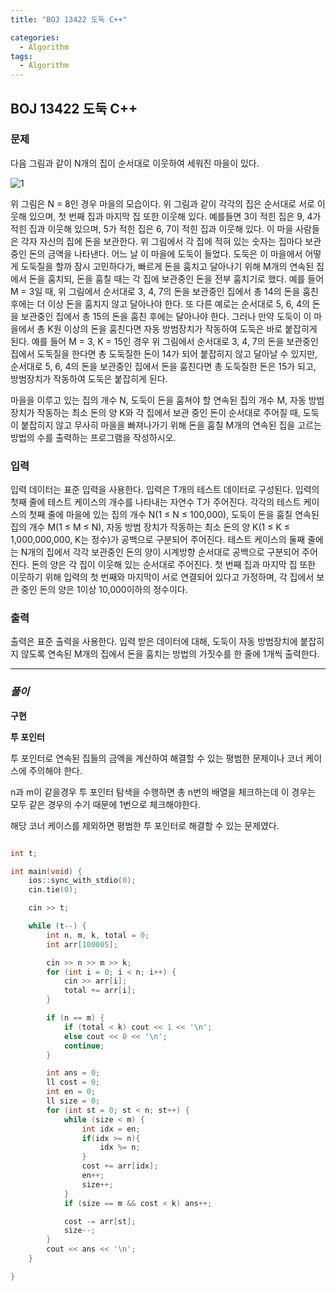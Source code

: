 ```yaml
---
title: "BOJ 13422 도둑 C++"

categories:
  - Algorithm
tags:
  - Algorithm
---
```


## BOJ 13422 도둑 C++

### 문제

다음 그림과 같이 N개의 집이 순서대로 이웃하여 세워진 마을이 있다.

![1](https://onlinejudgeimages.s3-ap-northeast-1.amazonaws.com/problem/13422/1.png)

위 그림은 N = 8인 경우 마을의 모습이다. 위 그림과 같이 각각의 집은 순서대로 서로 이웃해 있으며, 첫 번째 집과 마지막 집 또한 이웃해 있다. 예를들면 3이 적힌 집은 9, 4가 적힌 집과 이웃해 있으며, 5가 적힌 집은 6, 7이 적힌 집과 이웃해 있다. 이 마을 사람들은 각자 자신의 집에 돈을 보관한다. 위 그림에서 각 집에 적혀 있는 숫자는 집마다 보관 중인 돈의 금액을 나타낸다. 어느 날 이 마을에 도둑이 들었다. 도둑은 이 마을에서 어떻게 도둑질을 할까 잠시 고민하다가, 빠르게 돈을 훔치고 달아나기 위해 M개의 연속된 집에서 돈을 훔치되, 돈을 훔칠 때는 각 집에 보관중인 돈을 전부 훔치기로 했다. 예를 들어 M = 3일 때, 위 그림에서 순서대로 3, 4, 7의 돈을 보관중인 집에서 총 14의 돈을 훔친 후에는 더 이상 돈을 훔치지 않고 달아나야 한다. 또 다른 예로는 순서대로 5, 6, 4의 돈을 보관중인 집에서 총 15의 돈을 훔친 후에는 달아나야 한다. 그러나 만약 도둑이 이 마을에서 총 K원 이상의 돈을 훔친다면 자동 방범장치가 작동하여 도둑은 바로 붙잡히게 된다. 예를 들어 M = 3, K = 15인 경우 위 그림에서 순서대로 3, 4, 7의 돈을 보관중인 집에서 도둑질을 한다면 총 도둑질한 돈이 14가 되어 붙잡히지 않고 달아날 수 있지만, 순서대로 5, 6, 4의 돈을 보관중인 집에서 돈을 훔친다면 총 도둑질한 돈은 15가 되고, 방범장치가 작동하여 도둑은 붙잡히게 된다.

마을을 이루고 있는 집의 개수 N, 도둑이 돈을 훔쳐야 할 연속된 집의 개수 M, 자동 방범장치가 작동하는 최소 돈의 양 K와 각 집에서 보관 중인 돈이 순서대로 주어질 때, 도둑이 붙잡히지 않고 무사히 마을을 빠져나가기 위해 돈을 훔칠 M개의 연속된 집을 고르는 방법의 수를 출력하는 프로그램을 작성하시오.

### 입력

입력 데이터는 표준 입력을 사용한다. 입력은 T개의 테스트 데이터로 구성된다. 입력의 첫째 줄에 테스트 케이스의 개수를 나타내는 자연수 T가 주어진다. 각각의 테스트 케이스의 첫째 줄에 마을에 있는 집의 개수 N(1 ≤ N ≤ 100,000), 도둑이 돈을 훔칠 연속된 집의 개수 M(1 ≤ M ≤ N), 자동 방범 장치가 작동하는 최소 돈의 양 K(1 ≤ K ≤ 1,000,000,000, K는 정수)가 공백으로 구분되어 주어진다. 테스트 케이스의 둘째 줄에는 N개의 집에서 각각 보관중인 돈의 양이 시계방향 순서대로 공백으로 구분되어 주어진다. 돈의 양은 각 집이 이웃해 있는 순서대로 주어진다. 첫 번째 집과 마지막 집 또한 이웃하기 위해 입력의 첫 번째와 마지막이 서로 연결되어 있다고 가정하며, 각 집에서 보관 중인 돈의 양은 1이상 10,000이하의 정수이다.

### 출력

출력은 표준 출력을 사용한다. 입력 받은 데이터에 대해, 도둑이 자동 방범장치에 붙잡히지 않도록 연속된 M개의 집에서 돈을 훔치는 방법의 가짓수를 한 줄에 1개씩 출력한다.

---

### _풀이_

**구현**

**투 포인터**

투 포인터로 연속된 집들의 금액을 계산하여 해결할 수 있는 평범한 문제이나 코너 케이스에 주의해야 한다.

n과 m이 같을경우 투 포인터 탐색을 수행하면 총 n번의 배열을 체크하는데 이 경우는 모두 같은 경우의 수기 때문에 1번으로 체크해야한다.

해당 코너 케이스를 제외하면 평범한 투 포인터로 해결할 수 있는 문제였다.

```c++

int t;

int main(void) {
    ios::sync_with_stdio(0);
    cin.tie(0);

    cin >> t;

    while (t--) {
        int n, m, k, total = 0;
        int arr[100005];

        cin >> n >> m >> k;
        for (int i = 0; i < n; i++) {
            cin >> arr[i];
            total += arr[i];
        }

        if (n == m) {
            if (total < k) cout << 1 << '\n';
            else cout << 0 << '\n';
            continue;
        }

        int ans = 0;
        ll cost = 0;
        int en = 0;
        ll size = 0;
        for (int st = 0; st < n; st++) {
            while (size < m) {
                int idx = en;
                if(idx >= n){
                    idx %= n;
                }
                cost += arr[idx];
                en++;
                size++;
            }
            if (size == m && cost < k) ans++;

            cost -= arr[st];
            size--;
        }
        cout << ans << '\n';
    }

}

```
